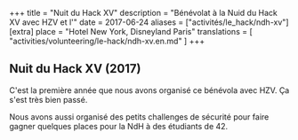 +++
title = "Nuit du Hack XV"
description = "Bénévolat à la Nuid du Hack XV avec HZV et l'"
date = 2017-06-24
aliases = ["activités/le_hack/ndh-xv"]
[extra]
place = "Hotel New York, Disneyland Paris"
translations = [
    "activities/volunteering/le-hack/ndh-xv.en.md"
]
+++

## Nuit du Hack XV (2017)

C'est la première année que nous avons organisé ce bénévola avec HZV.
Ça s'est très bien passé.

Nous avons aussi organisé des petits challenges de sécurité pour faire gagner
quelques places pour la NdH à des étudiants de 42.

